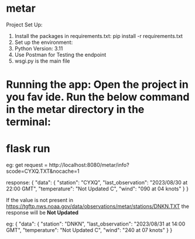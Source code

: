 # metar
Project Set Up:

1. Install the packages in requirements.txt: 
pip install -r requirements.txt 
2. Set up the environment: 
3. Python Version: 3.11
4. Use Postman for Testing the endpoint
5. wsgi.py is the main file

**Running the app**: Open the project in you fav ide. 
Run the below command in the metar directory in the terminal:
=========
flask run
=========
eg: 
get request = http://localhost:8080/metar/info?scode=CYXQ.TXT&nocache=1

response:
{
    "data": {
        "station": "CYXQ",
        "last_observation": "2023/08/30 at 22:00 GMT",
        "temperature": "Not Updated C",
        "wind": "090 at 04 knots"
    }
}

If the value is not present in https://tgftp.nws.noaa.gov/data/observations/metar/stations/DNKN.TXT
the response will be **Not Updated**

eg: 
{
    "data": {
        "station": "DNKN",
        "last_observation": "2023/08/31 at 14:00 GMT",
        "temperature": "Not Updated C",
        "wind": "240 at 07 knots"
    }
}